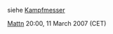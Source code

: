 siehe [Kampfmesser](Ausrüstung/Sekundärwaffen/Kampfmesser "wikilink")


[Mattn](User:Mattn "wikilink") 20:00, 11 March 2007 (CET)